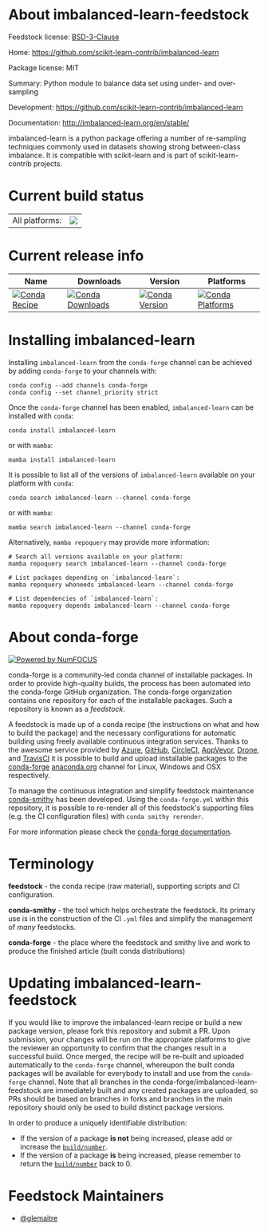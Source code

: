 About imbalanced-learn-feedstock
================================

Feedstock license: [BSD-3-Clause](https://github.com/conda-forge/imbalanced-learn-feedstock/blob/main/LICENSE.txt)

Home: https://github.com/scikit-learn-contrib/imbalanced-learn

Package license: MIT

Summary: Python module to balance data set using under- and over-sampling

Development: https://github.com/scikit-learn-contrib/imbalanced-learn

Documentation: http://imbalanced-learn.org/en/stable/

imbalanced-learn is a python package offering a number of re-sampling
techniques commonly used in datasets showing strong between-class imbalance.
It is compatible with scikit-learn and is part of scikit-learn-contrib
projects.


Current build status
====================


<table><tr><td>All platforms:</td>
    <td>
      <a href="https://dev.azure.com/conda-forge/feedstock-builds/_build/latest?definitionId=5025&branchName=main">
        <img src="https://dev.azure.com/conda-forge/feedstock-builds/_apis/build/status/imbalanced-learn-feedstock?branchName=main">
      </a>
    </td>
  </tr>
</table>

Current release info
====================

| Name | Downloads | Version | Platforms |
| --- | --- | --- | --- |
| [![Conda Recipe](https://img.shields.io/badge/recipe-imbalanced--learn-green.svg)](https://anaconda.org/conda-forge/imbalanced-learn) | [![Conda Downloads](https://img.shields.io/conda/dn/conda-forge/imbalanced-learn.svg)](https://anaconda.org/conda-forge/imbalanced-learn) | [![Conda Version](https://img.shields.io/conda/vn/conda-forge/imbalanced-learn.svg)](https://anaconda.org/conda-forge/imbalanced-learn) | [![Conda Platforms](https://img.shields.io/conda/pn/conda-forge/imbalanced-learn.svg)](https://anaconda.org/conda-forge/imbalanced-learn) |

Installing imbalanced-learn
===========================

Installing `imbalanced-learn` from the `conda-forge` channel can be achieved by adding `conda-forge` to your channels with:

```
conda config --add channels conda-forge
conda config --set channel_priority strict
```

Once the `conda-forge` channel has been enabled, `imbalanced-learn` can be installed with `conda`:

```
conda install imbalanced-learn
```

or with `mamba`:

```
mamba install imbalanced-learn
```

It is possible to list all of the versions of `imbalanced-learn` available on your platform with `conda`:

```
conda search imbalanced-learn --channel conda-forge
```

or with `mamba`:

```
mamba search imbalanced-learn --channel conda-forge
```

Alternatively, `mamba repoquery` may provide more information:

```
# Search all versions available on your platform:
mamba repoquery search imbalanced-learn --channel conda-forge

# List packages depending on `imbalanced-learn`:
mamba repoquery whoneeds imbalanced-learn --channel conda-forge

# List dependencies of `imbalanced-learn`:
mamba repoquery depends imbalanced-learn --channel conda-forge
```


About conda-forge
=================

[![Powered by
NumFOCUS](https://img.shields.io/badge/powered%20by-NumFOCUS-orange.svg?style=flat&colorA=E1523D&colorB=007D8A)](https://numfocus.org)

conda-forge is a community-led conda channel of installable packages.
In order to provide high-quality builds, the process has been automated into the
conda-forge GitHub organization. The conda-forge organization contains one repository
for each of the installable packages. Such a repository is known as a *feedstock*.

A feedstock is made up of a conda recipe (the instructions on what and how to build
the package) and the necessary configurations for automatic building using freely
available continuous integration services. Thanks to the awesome service provided by
[Azure](https://azure.microsoft.com/en-us/services/devops/), [GitHub](https://github.com/),
[CircleCI](https://circleci.com/), [AppVeyor](https://www.appveyor.com/),
[Drone](https://cloud.drone.io/welcome), and [TravisCI](https://travis-ci.com/)
it is possible to build and upload installable packages to the
[conda-forge](https://anaconda.org/conda-forge) [anaconda.org](https://anaconda.org/)
channel for Linux, Windows and OSX respectively.

To manage the continuous integration and simplify feedstock maintenance
[conda-smithy](https://github.com/conda-forge/conda-smithy) has been developed.
Using the ``conda-forge.yml`` within this repository, it is possible to re-render all of
this feedstock's supporting files (e.g. the CI configuration files) with ``conda smithy rerender``.

For more information please check the [conda-forge documentation](https://conda-forge.org/docs/).

Terminology
===========

**feedstock** - the conda recipe (raw material), supporting scripts and CI configuration.

**conda-smithy** - the tool which helps orchestrate the feedstock.
                   Its primary use is in the construction of the CI ``.yml`` files
                   and simplify the management of *many* feedstocks.

**conda-forge** - the place where the feedstock and smithy live and work to
                  produce the finished article (built conda distributions)


Updating imbalanced-learn-feedstock
===================================

If you would like to improve the imbalanced-learn recipe or build a new
package version, please fork this repository and submit a PR. Upon submission,
your changes will be run on the appropriate platforms to give the reviewer an
opportunity to confirm that the changes result in a successful build. Once
merged, the recipe will be re-built and uploaded automatically to the
`conda-forge` channel, whereupon the built conda packages will be available for
everybody to install and use from the `conda-forge` channel.
Note that all branches in the conda-forge/imbalanced-learn-feedstock are
immediately built and any created packages are uploaded, so PRs should be based
on branches in forks and branches in the main repository should only be used to
build distinct package versions.

In order to produce a uniquely identifiable distribution:
 * If the version of a package **is not** being increased, please add or increase
   the [``build/number``](https://docs.conda.io/projects/conda-build/en/latest/resources/define-metadata.html#build-number-and-string).
 * If the version of a package **is** being increased, please remember to return
   the [``build/number``](https://docs.conda.io/projects/conda-build/en/latest/resources/define-metadata.html#build-number-and-string)
   back to 0.

Feedstock Maintainers
=====================

* [@glemaitre](https://github.com/glemaitre/)

